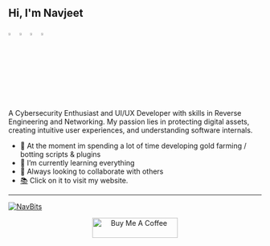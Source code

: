 ## Hi, I'm Navjeet

  [<img src="https://img.icons8.com/color/48/000000/discord.png" width="3.5%"/>](https://www.discordapp.com/users/685775515159756801)
  [<img src="https://img.icons8.com/color/48/000000/spotify.png" width="3.5%"/>](https://open.spotify.com/user/31b7x4jx2k44sfdduut6rh6ovjbq?si=85aab1ef40d84b81)
  [<img src="https://img.icons8.com/fluent/48/000000/instagram-new.png" width="3.5%"/>](https://www.instagram.com/navfps_7/)
  <a href="navjeetsingh181@gmail.com"> <img src="https://img.icons8.com/fluent/48/000000/gmail.png" width="3.5%"/> </a>
  
A Cybersecurity Enthusiast and UI/UX Developer with skills in Reverse Engineering and Networking. My passion lies in protecting digital assets, creating intuitive user experiences, and understanding software internals.
- 🔭 At the moment im spending a lot of time developing gold farming / botting scripts & plugins
- 🌱 I’m currently learning everything 
- 👯 Always looking to collaborate with others 
- [📚](https://infiniteorbit.live) Click on it to visit my website.

----

<p align="left"> <a href="https://github.com/ryo-ma/github-profile-trophy"><img src="https://github-profile-trophy.vercel.app/?username=NavBits" alt="NavBits" /></a> </p>
                 

<p align="center">
<a href="https://www.buymeacoffee.com/" target="_blank"><img src="https://cdn.buymeacoffee.com/buttons/default-white.png" alt="Buy Me A Coffee" height="40" width="170" ></a>

